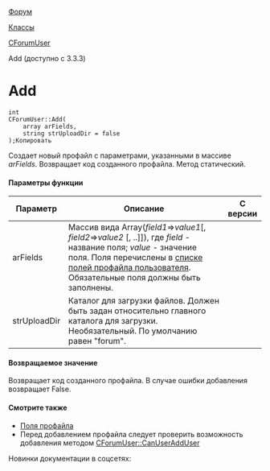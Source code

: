 [Форум](/api_help/forum/index.php)

[Классы](/api_help/forum/developer/index.php)

[CForumUser](/api_help/forum/developer/cforumuser/index.php)

Add (доступно с 3.3.3)

Add
===

```
int
CForumUser::Add(
	array arFields,
	string strUploadDir = false
);Копировать
```

Создает новый профайл с параметрами, указанными в массиве *arFields*. Возвращает код созданного профайла. Метод статический.

#### Параметры функции

| Параметр | Описание | C версии |
| --- | --- | --- |
| arFields | Массив вида Array(*field1*=>*value1*[, *field2*=>*value2* [, ..]]), где    *field* - название поля;  *value* - значение поля.   Поля перечислены в [списке полей профайла пользователя](/api_help/forum/fields.php#cforumuser). Обязательные поля должны быть заполнены. |  |
| strUploadDir | Каталог для загрузки файлов. Должен быть задан относительно главного каталога для загрузки. Необязательный. По умолчанию равен "forum". |  |

#### Возвращаемое значение

Возвращает код созданного профайла. В случае ошибки добавления возвращает False.

#### Смотрите также

* [Поля профайла](/api_help/forum/fields.php#cforumuser)
* Перед добавлением профайла следует проверить возможность добавления методом [CForumUser::CanUserAddUser](/api_help/forum/developer/cforumuser/canuseradduser.php)

Новинки документации в соцсетях: